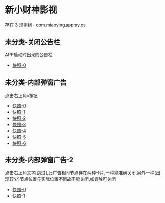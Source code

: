 # 新小财神影视

存在 3 规则组 - [com.miaoying.appmy.cs](/src/apps/com.miaoying.appmy.cs.ts)

## 未分类-关闭公告栏

APP启动时出现的公告栏

- [快照-0](https://i.gkd.li/i/12522872)

## 未分类-内部弹窗广告

点击右上角x按钮

- [快照-0](https://i.gkd.li/i/12565637)
- [快照-1](https://i.gkd.li/i/12522881)
- [快照-2](https://i.gkd.li/i/12565480)
- [快照-3](https://i.gkd.li/i/12565507)
- [快照-4](https://i.gkd.li/i/12565475)
- [快照-5](https://i.gkd.li/i/12565510)
- [快照-6](https://i.gkd.li/i/12565522)

## 未分类-内部弹窗广告-2

点击右上角文字[跳过],此广告相同节点存在两种卡片,一种能准确关闭,另外一种(出现较少)节点位置与实际位置不同故不能关闭,如误触可关闭

- [快照-0](https://i.gkd.li/i/12565375)
- [快照-1](https://i.gkd.li/i/12565408)
